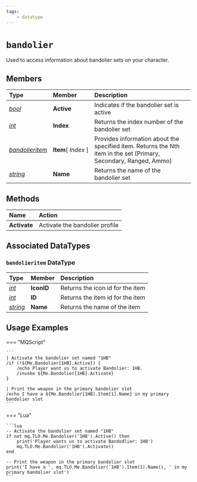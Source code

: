 ```yaml
---
tags:
    - datatype
---
```


# `bandolier`

Used to access information about bandolier sets on your character.


## Members

| **Type** | **Member** | **Description** |
| :--- | :--- | :--- |
| [_bool_](datatype-bool.md) | **Active** | Indicates if the bandolier set is active |
| [_int_](datatype-int.md) | **Index** | Returns the index number of the bandolier set |
| [_bandolieritem_](#bandolieritem-datatype) | **Item**[&nbsp;_Index_&nbsp;] | Provides information about the specified item. Returns the Nth item in the set (Primary, Secondary, Ranged, Ammo) |
| [_string_](datatype-bandolier.md) | **Name** | Returns the name of the bandolier set |


## Methods

| Name | Action |
| :--- | :--- |
| **Activate** | Activate the bandolier profile |


## Associated DataTypes

### `bandolieritem` DataType

| **Type** | **Member** | **Description** |
| :--- | :--- | :--- |
| [_int_](datatype-int.md)          | **IconID** | Returns the icon id for the item |
| [_int_](datatype-int.md)          | **ID** | Returns the item id for the item |
| [_string_](datatype-bandolier.md) | **Name** | Returns the name of the item |


## Usage Examples

=== "MQScript"

    ```
    | Activate the bandolier set named "1HB"
    /if (!${Me.Bandolier[1HB].Active}) {
        /echo Player want us to activate Bandolier: 1HB.
        /invoke ${Me.Bandolier[1HB].Activate}
    }

    | Print the weapon in the primary bandolier slot
    /echo I have a ${Me.Bandolier[1HB].Item[1].Name} in my primary bandolier slot
    ```

=== "Lua"

    ```lua
    -- Activate the bandolier set named "1HB"
    if not mq.TLO.Me.Bandolier('1HB').Active() then
        print('Player wants us to activate Bandodlier: 1HB')
        mq.TLO.Me.Bandolier('1HB').Activate()
    end

    -- Print the weapon in the primary bandolier slot
    print('I have a ', mq.TLO.Me.Bandolier('1HB').Item(1).Name(), ' in my primary bandolier slot')
    ```

